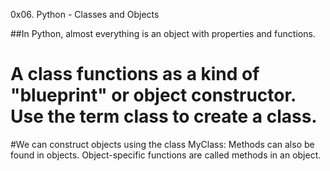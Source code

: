 0x06. Python - Classes and Objects

##In Python, almost everything is an object with properties and functions.
# A class functions as a kind of "blueprint" or object constructor. Use the term class to create a class.
#We can construct objects using the class MyClass: Methods can also be found in objects. Object-specific functions are called methods in an object.


